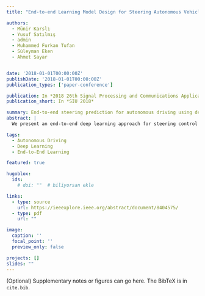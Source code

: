 ```yaml
---
title: "End-to-end Learning Model Design for Steering Autonomous Vehicle"

authors:
  - Münir Karslı
  - Yusuf Satılmış
  - admin
  - Muhammed Furkan Tufan
  - Süleyman Eken
  - Ahmet Sayar


date: '2018-01-01T00:00:00Z'
publishDate: '2018-01-01T00:00:00Z'
publication_types: ['paper-conference']

publication: In *2018 26th Signal Processing and Communications Applications Conference (SIU)*, IEEE
publication_short: In *SIU 2018*

summary: End-to-end steering prediction for autonomous driving using deep learning.
abstract: |
  We present an end-to-end deep learning approach for steering control in autonomous driving scenarios and discuss data pipeline, training, and evaluation on real-world tracks.

tags:
  - Autonomous Driving
  - Deep Learning
  - End-to-End Learning

featured: true

hugoblox:
  ids:
    # doi: ""  # biliyorsan ekle

links:
  - type: source
    url: https://ieeexplore.ieee.org/abstract/document/8404575/
  - type: pdf
    url: ""

image:
  caption: ''
  focal_point: ''
  preview_only: false

projects: []
slides: ""
---
```


(Optional) Supplementary notes or figures can go here. The BibTeX is in `cite.bib`.
